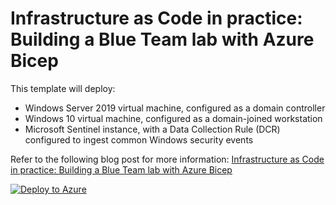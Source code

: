 # Infrastructure as Code in practice: Building a Blue Team lab with Azure Bicep
This template will deploy:
- Windows Server 2019 virtual machine, configured as a domain controller
- Windows 10 virtual machine, configured as a domain-joined workstation
- Microsoft Sentinel instance, with a Data Collection Rule (DCR) configured to ingest common Windows security events

Refer to the following blog post for more information: [Infrastructure as Code in practice: Building a Blue Team lab with Azure Bicep](https://joshua-lucas.com/building-a-blue-team-lab-with-azure-bicep/)

[![Deploy to Azure](https://aka.ms/deploytoazurebutton)](https://portal.azure.com/#create/Microsoft.Template/uri/https%3A%2F%2Fraw.githubusercontent.com%2FAzure%2Fazure-quickstart-templates%2Fmaster%2Fquickstarts%2Fmicrosoft.storage%2Fstorage-account-create%2Fazuredeploy.json)
